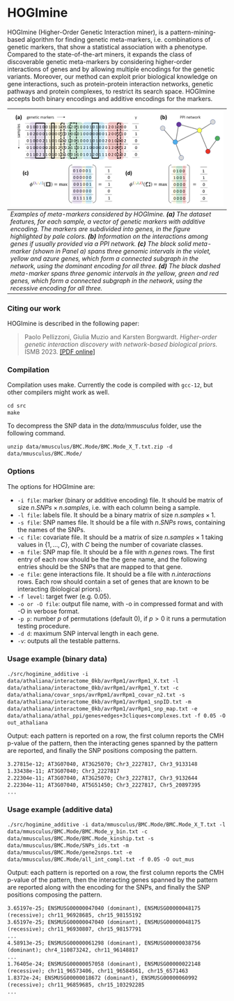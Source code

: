# HOGImine
HOGImine (Higher-Order Genetic Interaction miner), is a pattern-mining-based algorithm for finding genetic meta-markers, i.e. combinations of genetic markers, that show a statistical association with a phenotype.
Compared to the state-of-the-art miners, it expands the class of discoverable genetic meta-markers 
by considering higher-order interactions of genes and by allowing multiple encodings for the
genetic variants. Moreover, our method can exploit prior biological knowledge on
gene interactions, such as protein-protein interaction networks, genetic pathways and protein complexes,
to restrict its search space. HOGImine accepts both binary encodings and additive encodings for the markers.

| ![](HogiMine.png) |
|:--| 
| *Examples of meta-markers considered by HOGImine. **(a)** The dataset features, for each sample, a vector of genetic markers with additive encoding. The markers are subdivided into genes, in the figure highlighted by pale colors. **(b)** Information on the interactions among genes if usually provided via a PPI network. **(c)** The black solid meta-marker (shown in Panel a) spans three genomic intervals in the violet, yellow and azure genes, which form a connected subgraph in the network, using the dominant encoding for all three. **(d)** The black dashed meta-marker spans three genomic intervals in the yellow, green and red genes, which form a connected subgraph in the network, using the recessive encoding for all three.*|

### Citing our work 
HOGImine is described in the following paper:
> Paolo Pellizzoni, Giulia Muzio and Karsten Borgwardt. *Higher-order genetic interaction discovery with network-based biological priors.* ISMB 2023. [[PDF online]](https://academic.oup.com/bioinformatics/article/39/Supplement_1/i523/7210485?login=false) 


### Compilation
Compilation uses make. Currently the code is compiled with ```gcc-12```, but other compilers might work as well.
```
cd src
make
```

To decompress the SNP data in the *data/mmusculus* folder, use the following command. 
```
unzip data/mmusculus/BMC.Mode/BMC.Mode_X_T.txt.zip -d data/mmusculus/BMC.Mode/
```

### Options
The options for HOGImine are:
- ```-i file```: marker (binary or additive encoding) file. It should be matrix of size $n. SNPs \times n. samples$, i.e. with each column being a sample.
- ```-l file```: labels file. It should be a binary matrix of size $n. samples \times 1$.
- ```-s file```: SNP names file. It should be a file with $n. SNPs$ rows, containing the names of the SNPs.
- ```-c file```: covariate file. It should be a matrix of size $n. samples \times 1$ taking values in $\{ 1, \dots, C \}$, with $C$ being the number of covariate classes.
- ```-m file```: SNP map file. It should be a file with $n. genes$ rows. The first entry of each row should be the the gene name, and the following entries should be the SNPs that are mapped to that gene.
- ```-e file```: gene interactions file. It should be a file with $n. interactions$ rows. Each row should contain a set of genes that are known to be interacting (biological priors).
- ```-f level```: target fwer (e.g. 0.05).
- ```-o or -O file```: output file name, with -o in compressed format and with -O in verbose format.
- ```-p p```: number $p$ of permutations (default $0$), if $p > 0$ it runs a permutation testing procedure.
- ```-d d```: maximum SNP interval length in each gene.
- ```-v```: outputs all the testable patterns.



### Usage example (binary data)
```
./src/hogimine_additive -i data/athaliana/interactome_0kb/avrRpm1/avrRpm1_X.txt -l data/athaliana/interactome_0kb/avrRpm1/avrRpm1_Y.txt -c data/athaliana/covar_snps/avrRpm1/avrRpm1_covar_n2.txt -s data/athaliana/interactome_0kb/avrRpm1/avrRpm1_snpID.txt -m data/athaliana/interactome_0kb/avrRpm1/avrRpm1_snp_map.txt -e data/athaliana/athal_ppi/genes+edges+3cliques+complexes.txt -f 0.05 -O out_athaliana
```
Output: each pattern is reported on a row, the first column reports the CMH p-value of the pattern, then the interacting genes spanned by the pattern are reported, and finally the SNP positions composing the pattern.
```
3.27815e-12; AT3G07040, AT3G25070; Chr3_2227817, Chr3_9133148
1.33438e-11; AT3G07040; Chr3_2227817
2.22304e-11; AT3G07040, AT3G25070; Chr3_2227817, Chr3_9132644
2.22304e-11; AT3G07040, AT5G51450; Chr3_2227817, Chr5_20897395
...
```

### Usage example (additive data)
```
./src/hogimine_additive -i data/mmusculus/BMC.Mode/BMC.Mode_X_T.txt -l data/mmusculus/BMC.Mode/BMC.Mode_y_bin.txt -c data/mmusculus/BMC.Mode/BMC.Mode_kinship.txt -s data/mmusculus/BMC.Mode/SNPs_ids.txt -m data/mmusculus/BMC.Mode/gene2snps.txt -e data/mmusculus/BMC.Mode/all_int_compl.txt -f 0.05 -O out_mus
```

Output: each pattern is reported on a row, the first column reports the CMH p-value of the pattern, then the interacting genes spanned by the pattern are reported along with the encoding for the SNPs, and finally the SNP positions composing the pattern.

```
3.65197e-25; ENSMUSG00000047040 (dominant), ENSMUSG00000048175 (recessive); chr11_96928685, chr15_98155192
3.65197e-25; ENSMUSG00000047040 (dominant), ENSMUSG00000048175 (recessive); chr11_96930807, chr15_98157791
...
4.58913e-25; ENSMUSG00000061298 (dominant), ENSMUSG00000038756 (dominant); chr4_110873242, chr11_96148817
...
1.76405e-24; ENSMUSG00000057058 (dominant), ENSMUSG00000022148 (recessive); chr11_96573406, chr11_96584561, chr15_6571463
1.8372e-24; ENSMUSG00000018672 (dominant), ENSMUSG00000060992 (recessive); chr11_96859685, chr15_103292285
...
```